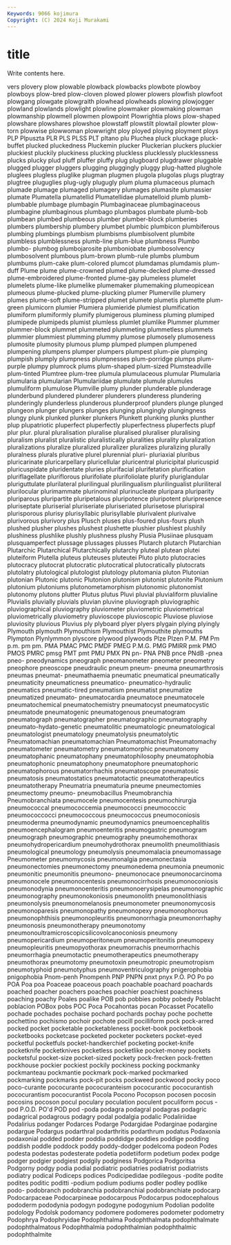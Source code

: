 ```yaml
---
Keywords: 9066 kojimura
Copyright: (C) 2024 Koji Murakami
---
```


# title

Write contents here.



vers plovery plow plowable plowback plowbacks
plowbote plowboy plowboys plow-bred plow-cloven plowed plower plowers plowfish plowfoot
plowgang plowgate plowgraith plowhead plowheads plowing plowjogger plowland plowlands plowlight
plowline plowmaker plowmaking plowman plowmanship plowmell plowmen plowpoint Plowrightia plows
plow-shaped plowshare plowshares plowshoe plowstaff plowstilt plowtail plowter plow-torn plowwise
plowwoman plowwright ploy ployed ploying ployment ploys PLP Plpuszta PLR
PLS PLSS PLT pltano plu Pluchea pluck pluckage pluck-buffet plucked
pluckedness Pluckemin plucker Pluckerian pluckers pluckier pluckiest pluckily pluckiness plucking
pluckless plucklessly plucklessness plucks plucky plud pluff pluffer pluffy plug
plugboard plugdrawer pluggable plugged plugger pluggers plugging pluggingly pluggy plug-hatted
plughole pluglees plugless pluglike plugman plugmen plugola plugolas plugs plugtray
plugtree pluguglies plug-ugly plugugly plum pluma plumaceous plumach plumade plumage
plumaged plumagery plumages plumasite plumassier plumate Plumatella plumatellid Plumatellidae plumatelloid
plumb plumb- plumbable plumbage plumbagin Plumbaginaceae plumbaginaceous plumbagine plumbaginous plumbago
plumbagos plumbate plumb-bob plumbean plumbed plumbeous plumber plumber-block plumberies plumbers
plumbership plumbery plumbet plumbic plumbicon plumbiferous plumbing plumbings plumbism plumbisms
plumbisolvent plumbite plumbless plumblessness plumb-line plum-blue plumbness Plumbo plumbo- plumbog
plumbojarosite plumboniobate plumbosolvency plumbosolvent plumbous plum-brown plumb-rule plumbs plumbum plumbums
plum-cake plum-colored plumcot plumdamas plumdamis plum-duff Plume plume plume-crowned plumed
plume-decked plume-dressed plume-embroidered plume-fronted plume-gay plumeless plumelet plumelets plume-like plumelike
plumemaker plumemaking plumeopicean plumeous plume-plucked plume-plucking plumer Plumerville plumery plumes
plume-soft plume-stripped plumet plumete plumetis plumette plum-green plumicorn plumier Plumiera
plumieride plumiest plumification plumiform plumiformly plumify plumigerous pluminess pluming plumiped
plumipede plumipeds plumist plumless plumlet plumlike Plummer plummer plummer-block plummet
plummeted plummeting plummetless plummets plummier plummiest plumming plummy plumose plumosely
plumoseness plumosite plumosity plumous plump plumped plumpen plumpened plumpening plumpens
plumper plumpers plumpest plum-pie plumping plumpish plumply plumpness plumpnesses plum-porridge
plumps plum-purple plumpy plumrock plums plum-shaped plum-sized Plumsteadville plum-tinted Plumtree
plum-tree plumula plumulaceous plumular Plumularia plumularia plumularian Plumulariidae plumulate plumule
plumules plumuliform plumulose Plumville plumy plunder plunderable plunderage plunderbund plundered
plunderer plunderers plunderess plundering plunderingly plunderless plunderous plunderproof plunders plunge
plunged plungeon plunger plungers plunges plunging plungingly plungingness plungy plunk
plunked plunker plunkers Plunkett plunking plunks plunther plup plupatriotic pluperfect
pluperfectly pluperfectness pluperfects plupf plur plur. plural pluralisation pluralise pluralised
pluraliser pluralising pluralism pluralist pluralistic pluralistically pluralities plurality pluralization pluralizations
pluralize pluralized pluralizer pluralizes pluralizing plurally pluralness plurals plurative plurel
plurennial pluri- pluriaxial pluribus pluricarinate pluricarpellary pluricellular pluricentral pluricipital pluricuspid
pluricuspidate pluridentate pluries plurifacial plurifetation plurification pluriflagellate pluriflorous plurifoliate plurifoliolate
plurify pluriglandular pluriguttulate plurilateral plurilingual plurilingualism plurilingualist pluriliteral plurilocular plurimammate
plurinominal plurinucleate pluripara pluriparity pluriparous pluripartite pluripetalous pluripotence pluripotent pluripresence
pluriseptate pluriserial pluriseriate pluriseriated plurisetose plurispiral plurisporous plurisy plurisyllabic plurisyllable
plurivalent plurivalve plurivorous plurivory plus Plusch pluses plus-foured plus-fours plush
plushed plusher plushes plushest plushette plushier plushiest plushily plushiness plushlike
plushly plushness plushy Plusia Plusiinae plusquam plusquamperfect plussage plussages plusses
Plutarch plutarch Plutarchian Plutarchic Plutarchical Plutarchically plutarchy pluteal plutean plutei
pluteiform Plutella pluteus pluteuses pluteutei Pluto pluto plutocracies plutocracy plutocrat
plutocratic plutocratical plutocratically plutocrats plutolatry plutological plutologist plutology plutomania pluton
Plutonian plutonian Plutonic plutonic Plutonion plutonism plutonist plutonite Plutonium plutonium
plutoniums plutonometamorphism plutonomic plutonomist plutonomy plutons plutter Plutus plutus Pluvi
pluvial pluvialiform pluvialine Pluvialis pluvially pluvials pluvian pluvine pluviograph pluviographic
pluviographical pluviography pluviometer pluviometric pluviometrical pluviometrically pluviometry pluvioscope pluvioscopic Pluviose
pluviose pluviosity pluvious Pluvius ply plyboard plyer plyers plygain plying
plyingly Plymouth plymouth Plymouthism Plymouthist Plymouthite plymouths Plympton Plynlymmon plyscore
plywood plywoods Plze Plzen P.M. PM Pm p.m. pm pm.
PMA PMAC PMC PMDF PMEG P.M.G. PMG PMIRR pmk PMO
PMOS PMRC pmsg PMT pmt PMU PMX PN pn- PNA
PNB pnce PNdB -pnea pneo- pneodynamics pneograph pneomanometer pneometer pneometry
pneophore pneoscope pneudraulic pneum pneum- pneuma pneumarthrosis pneumas pneumat- pneumathaemia
pneumatic pneumatical pneumatically pneumaticity pneumaticness pneumatico- pneumatico-hydraulic pneumatics pneumatic-tired pneumatism
pneumatist pneumatize pneumatized pneumato- pneumatocardia pneumatoce pneumatocele pneumatochemical pneumatochemistry pneumatocyst
pneumatocystic pneumatode pneumatogenic pneumatogenous pneumatogram pneumatograph pneumatographer pneumatographic pneumatography pneumato-hydato-genetic
pneumatolitic pneumatologic pneumatological pneumatologist pneumatology pneumatolysis pneumatolytic Pneumatomachian pneumatomachian Pneumatomachist
Pneumatomachy pneumatometer pneumatometry pneumatomorphic pneumatonomy pneumatophanic pneumatophany pneumatophilosophy pneumatophobia pneumatophonic
pneumatophony pneumatophore pneumatophoric pneumatophorous pneumatorrhachis pneumatoscope pneumatosic pneumatosis pneumatostatics pneumatotactic
pneumatotherapeutics pneumatotherapy Pneumatria pneumaturia pneume pneumectomies pneumectomy pneumo- pneumobacillus Pneumobranchia
Pneumobranchiata pneumocele pneumocentesis pneumochirurgia pneumococcal pneumococcemia pneumococci pneumococcic pneumococcocci pneumococcous
pneumococcus pneumoconiosis pneumoderma pneumodynamic pneumodynamics pneumoencephalitis pneumoencephalogram pneumoenteritis pneumogastric pneumogram
pneumograph pneumographic pneumography pneumohemothorax pneumohydropericardium pneumohydrothorax pneumolith pneumolithiasis pneumological pneumology
pneumolysis pneumomalacia pneumomassage Pneumometer pneumomycosis pneumonalgia pneumonectasia pneumonectomies pneumonectomy pneumonedema
pneumonia pneumonic pneumonitic pneumonitis pneumono- pneumonocace pneumonocarcinoma pneumonocele pneumonocentesis pneumonocirrhosis
pneumonoconiosis pneumonodynia pneumonoenteritis pneumonoerysipelas pneumonographic pneumonography pneumonokoniosis pneumonolith pneumonolithiasis pneumonolysis
pneumonomelanosis pneumonometer pneumonomycosis pneumonoparesis pneumonopathy pneumonopexy pneumonophorous pneumonophthisis pneumonopleuritis pneumonorrhagia
pneumonorrhaphy pneumonosis pneumonotherapy pneumonotomy pneumonoultramicroscopicsilicovolcanoconiosis pneumony pneumopericardium pneumoperitoneum pneumoperitonitis pneumopexy
pneumopleuritis pneumopyothorax pneumorrachis pneumorrhachis pneumorrhagia pneumotactic pneumotherapeutics pneumotherapy pneumothorax pneumotomy
pneumotoxin pneumotropic pneumotropism pneumotyphoid pneumotyphus pneumoventriculography pnigerophobia pnigophobia Pnom-penh Pnompenh
PNP PNPN pnxt pnyx P.O. PO Po po POA Poa
poa Poaceae poaceous poach poachable poachard poachards poached poacher poachers
poaches poachier poachiest poachiness poaching poachy Poales poalike POB pob
pobbies pobby pobedy Poblacht poblacion POBox pobs POC Poca Pocahontas
pocan Pocasset Pocatello pochade pochades pochaise pochard pochards pochay poche
pochette pochettino pochismo pochoir pochote pocill pocilliform pock pock-arred pocked
pocket pocketable pocketableness pocket-book pocketbook pocketbooks pocketcase pocketed pocketer pocketers
pocket-eyed pocketful pocketfuls pocket-handkerchief pocketing pocket-knife pocketknife pocketknives pocketless pocketlike
pocket-money pockets pocketsful pocket-size pocket-sized pockety pock-frecken pock-fretten pockhouse pockier
pockiest pockily pockiness pocking pockmanky pockmanteau pockmantie pockmark pock-marked pockmarked
pockmarking pockmarks pock-pit pocks pockweed pockwood pocky poco poco-curante pococurante
pococuranteism pococurantic pococurantish pococurantism pococurantist Pocola Pocono Pocopson pocosen pocosin
pocosins pocoson pocul poculary poculation poculent poculiform pocus -pod P.O.D.
PO'd POD pod -poda podagra podagral podagras podagric podagrical podagrous
podagry podal podalgia podalic Podaliriidae Podalirius podanger Podarces Podarge Podargidae
Podarginae podargine podargue Podargus podarthral podarthritis podarthrum podatus Podaxonia podaxonial
podded podder poddia poddidge poddies poddige podding poddish poddle poddock
poddy poddy-dodger podelcoma podeon Podes podesta podestas podesterate podetia podetiiform
podetium podex podge podger podgier podgiest podgily podginess Podgorica Podgoritsa
Podgorny podgy podia podial podiatric podiatries podiatrist podiatrists podiatry podical
Podiceps podices Podicipedidae podilegous -podite podite podites poditic poditti -podium
podium podiums podler podley podlike podo- podobranch podobranchia podobranchial podobranchiate
podocarp Podocarpaceae Podocarpineae podocarpous Podocarpus podocephalous pododerm pododynia podogyn podogyne
podogynium Podolian podolite podology Podolsk podomancy podomere podomeres podometer podometry
Podophrya Podophryidae Podophthalma Podophthalmata podophthalmate podophthalmatous Podophthalmia podophthalmian podophthalmic podophthalmite

